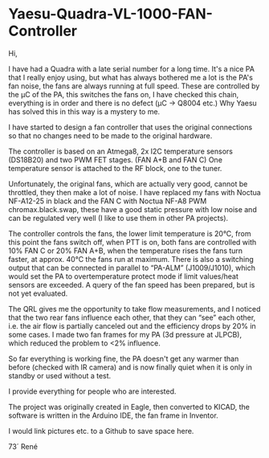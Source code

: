 # Yaesu-Quadra-VL-1000-FAN-Controller

Hi,

I have had a Quadra with a late serial number for a long time.
It's a nice PA that I really enjoy using, but what has always bothered me a lot is the PA's fan noise, the fans are always running at full speed.
These are controlled by the µC of the PA, this switches the fans on, I have checked this chain, everything is in order and there is no defect (µC -> Q8004 etc.)
Why Yaesu has solved this in this way is a mystery to me.

I have started to design a fan controller that uses the original connections so that no changes need to be made to the original hardware.

The controller is based on an Atmega8, 2x I2C temperature sensors (DS18B20) and two PWM FET stages. (FAN A+B and FAN C)
One temperature sensor is attached to the RF block, one to the tuner.

Unfortunately, the original fans, which are actually very good, cannot be throttled, they then make a lot of noise. 
I have replaced my fans with Noctua NF-A12-25 in black and the FAN C with Noctua NF-A8 PWM chromax.black.swap,
these have a good static pressure with low noise and can be regulated very well (I like to use them in other PA projects).


The controller controls the fans, the lower limit temperature is 20°C, from this point the fans switch off, when PTT is on, both fans are controlled with 10% FAN C or 20% FAN A+B, when the temperature rises the fans turn faster, at approx. 40°C the fans run at maximum.
There is also a switching output that can be connected in parallel to “PA-ALM” (J1009/J1010), which would set the PA to overtemperature protect mode if limit values/heat sensors are exceeded.
A query of the fan speed has been prepared, but is not yet evaluated.

The QRL gives me the opportunity to take flow measurements, and I noticed that the two rear fans influence each other, that they can “see” each other, i.e. the air flow is partially canceled out and the efficiency drops by 20% in some cases.
I made two fan frames for my PA (3d pressure at JLPCB), which reduced the problem to <2% influence.

So far everything is working fine, the PA doesn't get any warmer than before (checked with IR camera) and is now finally quiet when it is only in standby or used without a test.

I provide everything for people who are interested.

The project was originally created in Eagle, then converted to KICAD, the software is written in the Arduino IDE, the fan frame in Inventor.


I would link pictures etc. to a Github to save space here.


73´ René

